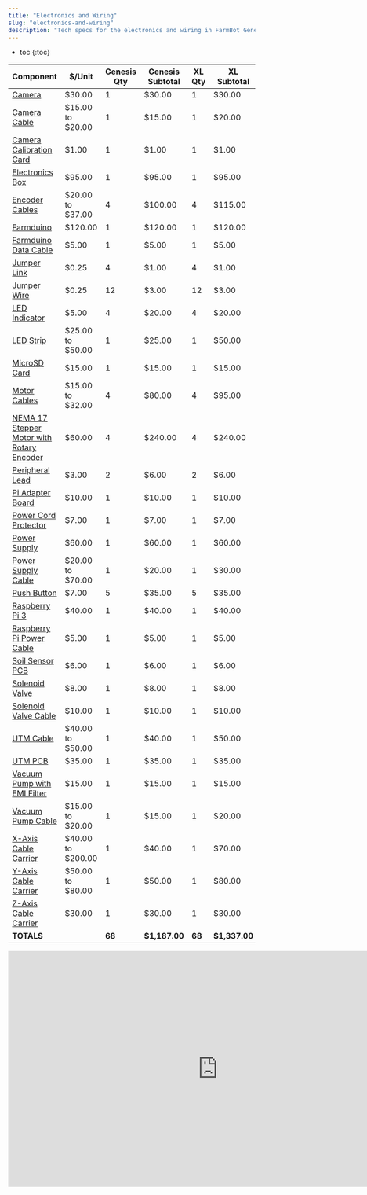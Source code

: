 ```yaml
---
title: "Electronics and Wiring"
slug: "electronics-and-wiring"
description: "Tech specs for the electronics and wiring in FarmBot Genesis. Visit [our shop](http://shop.farm.bot) to purchase parts."
---
```


* toc
{:toc}


|Component|$/Unit|Genesis Qty|Genesis Subtotal|XL Qty|XL Subtotal|MAX Qty|MAX Subtotal|
|---------|------|-----------|----------------|------|-----------|-------|------------|
|[Camera](electronics-and-wiring/camera.md#camera)|$30.00|1|$30.00|1|$30.00|1|$30.00
|[Camera Cable](electronics-and-wiring/camera.md#camera-cable)|$15.00 to $20.00|1|$15.00|1|$20.00|1|$20.00
|[Camera Calibration Card](electronics-and-wiring/camera.md#camera-calibration-card)|$1.00|1|$1.00|1|$1.00|1|$1.00
|[Electronics Box](electronics-and-wiring/electronics-box.md#electronics-box)|$95.00|1|$95.00|1|$95.00|1|$95.00
|[Encoder Cables](electronics-and-wiring/motors.md#encoder-cables)|$20.00 to $37.00|4|$100.00|4|$115.00|4|$115.00
|[Farmduino](electronics-and-wiring/farmduino.md#farmduino)|$120.00|1|$120.00|1|$120.00|1|$120.00
|[Farmduino Data Cable](electronics-and-wiring/farmduino.md#farmduino-data-cable)|$5.00|1|$5.00|1|$5.00|1|$5.00
|[Jumper Link](electronics-and-wiring/miscellaneous.md#jumper-link)|$0.25|4|$1.00|4|$1.00|4|$1.00
|[Jumper Wire](electronics-and-wiring/miscellaneous.md#jumper-wire)|$0.25|12|$3.00|12|$3.00|12|$3.00
|[LED Indicator](electronics-and-wiring/electronics-box.md#led-indicator)|$5.00|4|$20.00|4|$20.00|4|$20.00
|[LED Strip](electronics-and-wiring/led-strip.md#led-strip)|$25.00 to $50.00|1|$25.00|1|$50.00|1|$50.00
|[MicroSD Card](electronics-and-wiring/raspberry-pi.md#microsd-card)|$15.00|1|$15.00|1|$15.00|1|$15.00
|[Motor Cables](electronics-and-wiring/motors.md#motor-cables)|$15.00 to $32.00|4|$80.00|4|$95.00|4|$95.00
|[NEMA 17 Stepper Motor with Rotary Encoder](electronics-and-wiring/motors.md#nema-17-stepper-motor-with-rotary-encoder)|$60.00|4|$240.00|4|$240.00|4|$240.00
|[Peripheral Lead](electronics-and-wiring/farmduino.md#peripheral-lead)|$3.00|2|$6.00|2|$6.00|2|$6.00
|[Pi Adapter Board](electronics-and-wiring/raspberry-pi.md#pi-adapter-board)|$10.00|1|$10.00|1|$10.00|1|$10.00
|[Power Cord Protector](electronics-and-wiring/power-supply.md#power-cord-protector)|$7.00|1|$7.00|1|$7.00|1|$7.00
|[Power Supply](electronics-and-wiring/power-supply.md#power-supply)|$60.00|1|$60.00|1|$60.00|1|$60.00
|[Power Supply Cable](electronics-and-wiring/power-supply.md#power-supply-cable)|$20.00 to $70.00|1|$20.00|1|$30.00|1|$70.00
|[Push Button](electronics-and-wiring/electronics-box.md#push-button)|$7.00|5|$35.00|5|$35.00|5|$35.00
|[Raspberry Pi 3](electronics-and-wiring/raspberry-pi.md#raspberry-pi-3)|$40.00|1|$40.00|1|$40.00|1|$40.00
|[Raspberry Pi Power Cable](electronics-and-wiring/raspberry-pi.md#raspberry-pi-power-cable)|$5.00|1|$5.00|1|$5.00|1|$5.00
|[Soil Sensor PCB](electronics-and-wiring/soil-sensor.md#soil-sensor-pcb)|$6.00|1|$6.00|1|$6.00|1|$6.00
|[Solenoid Valve](electronics-and-wiring/solenoid-valve.md#solenoid-valve)|$8.00|1|$8.00|1|$8.00|1|$8.00
|[Solenoid Valve Cable](electronics-and-wiring/solenoid-valve.md#solenoid-valve-cable)|$10.00|1|$10.00|1|$10.00|1|$10.00
|[UTM Cable](electronics-and-wiring/utm.md#utm-cable)|$40.00 to $50.00|1|$40.00|1|$50.00|1|$50.00
|[UTM PCB](electronics-and-wiring/utm.md#utm-pcb)|$35.00|1|$35.00|1|$35.00|1|$35.00
|[Vacuum Pump with EMI Filter](electronics-and-wiring/vacuum-pump.md#vacuum-pump)|$15.00|1|$15.00|1|$15.00|1|$15.00
|[Vacuum Pump Cable](electronics-and-wiring/vacuum-pump.md#vacuum-pump-cable)|$15.00 to $20.00|1|$15.00|1|$20.00|1|$20.00
|[X-Axis Cable Carrier](electronics-and-wiring/cable-carrier.md#cable-carrier)|$40.00 to $200.00|1|$40.00|1|$70.00|1|$200.00
|[Y-Axis Cable Carrier](electronics-and-wiring/cable-carrier.md#cable-carrier)|$50.00 to $80.00|1|$50.00|1|$80.00|1|$80.00
|[Z-Axis Cable Carrier](electronics-and-wiring/cable-carrier.md#cable-carrier)|$30.00|1|$30.00|1|$30.00|1|$30.00
|**TOTALS**||**68**|**$1,187.00**|**68**|**$1,337.00**|**68**|**$1,467.00**

<iframe width="854" height="480" src="https://www.youtube.com/embed/3qtDwTwSx9w" frameborder="0" allow="accelerometer; autoplay; clipboard-write; encrypted-media; gyroscope; picture-in-picture" allowfullscreen></iframe>

